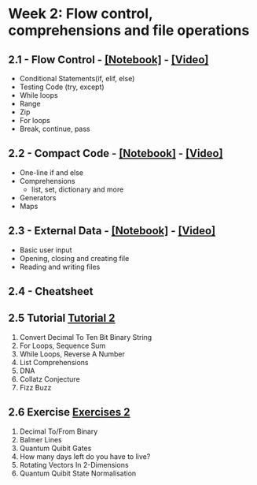 # Week 2: Flow control, comprehensions and file operations

## 2.1 - Flow Control - [[Notebook]](./notebooks/pyqm-2.1-flow-control.ipynb) - [[Video]](https://youtu.be/6IUQ12mOb1A)

- Conditional Statements(if, elif, else)
- Testing Code (try, except)
- While loops
- Range
- Zip
- For loops
- Break, continue, pass


## 2.2 - Compact Code - [[Notebook]](./notebooks/pyqm-2.2-compact-code.ipynb) - [[Video]](https://youtu.be/JBFc9V6BcNY)

- One-line if and else
- Comprehensions
    - list, set, dictionary and more
- Generators
- Maps

## 2.3 - External Data - [[Notebook]](./notebooks/pyqm-2.3-external-data.ipynb) - [[Video]](https://youtu.be/Pjl23pFmk_w)
- Basic user input
- Opening, closing and creating file
- Reading and writing files

## 2.4 - Cheatsheet

## 2.5 Tutorial [Tutorial 2](exercises/PyQM_Tut.2.ipynb) 
1. Convert Decimal To Ten Bit Binary String
2. For Loops, Sequence Sum
3. While Loops, Reverse A Number
4. List Comprehensions
5. DNA
6. Collatz Conjecture
7. Fizz Buzz

## 2.6 Exercise [Exercises 2](exercises/PyQM_Ex.2.ipynb) 
1. Decimal To/From Binary
2. Balmer Lines
3. Quantum Quibit Gates
4. How many days left do you have to live?
5. Rotating Vectors In 2-Dimensions
6. Quantum Quibit State Normalisation